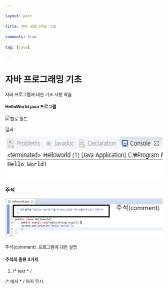 ```yaml
---

layout: post

title: 자바 프로그래밍 기초

comments: true

tag: [java]

---
```


자바 프로그래밍 기초
====================

자바 프로그램에 대한 기초 사항 학습

#### HelloWorld.java 프로그램

![헬로 월드](/assets/헬로%20월드_iy9bp7sok.png)

결과

![헬로 월드(실행 결과)](/assets/헬로%20월드(실행%20결과)_yfpw6zl58.png)

### 주석

![헬로 월드(주석)](/assets/헬로%20월드(주석)_jyqrkt4b2.png)

주석(comment): 프로그램에 대한 설명

#### 주석의 종류 3가지

1.	/* text * /

/* 에서 * / 까지 무시
